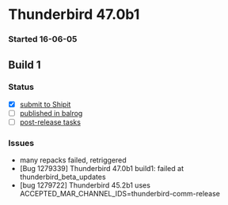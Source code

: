 # Thunderbird 47.0b1

### Started 16-06-05

## Build 1

### Status
- [x] [submit to Shipit](https://wiki.mozilla.org/Release:Release_Automation_on_Mercurial:Starting_a_Release#Submit_to_Ship_It)
- [ ] [published in balrog](https://wiki.mozilla.org/Release:Release_Automation_on_Mercurial:Updates_through_Shipping#Publish_in_Balrog)
- [ ] [post-release tasks](https://wiki.mozilla.org/Release:Release_Automation_on_Mercurial:Updates_through_Shipping#Post-release_tasks)

### Issues
- many repacks failed, retriggered
- [Bug 1279339] Thunderbird 47.0b1 build1: failed at thunderbird_beta_updates
- [bug 1279722] Thunderbird 45.2b1 uses ACCEPTED_MAR_CHANNEL_IDS=thunderbird-comm-release


